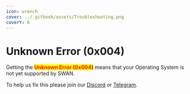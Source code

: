 ```yaml
---
icon: wrench
cover: ../.gitbook/assets/Troubleshooting.png
coverY: 0
---
```


# Unknown Error (0x004)

Getting the <mark style="color:red;">**Unknown Error (0x004)**</mark> means that your Operating System is not yet supported by SWAN.

To help us fix this please join our [Discord](https://discord.gg/swan) or [Telegram](https://t.me/swan_cheat).
